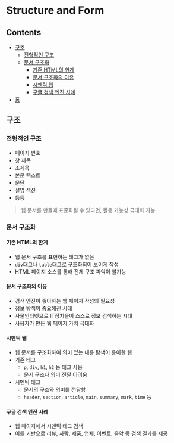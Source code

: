 Structure and Form
===
Contents
---
- [구조](#구조)
  - [전형적인 구조](#전형적인-구조)
  - [문서 구조화](#문서-구조화)
    - [기존 HTML의 한계](#기존-html의-한계)
    - [문서 구조화의 이유](#문서-구조화의-이유)
    - [시멘틱 웹](#시멘틱-웹)
    - [구글 검색 엔진 사례](#구글-검색-엔진-사례)
- [폼](#폼)

구조
---

### 전형적인 구조
- 페이지 번호
- 창 제목
- 소제목
- 본문 텍스트
- 문단
- 설명 섹션
- 등등

> 웹 문서를 만들때 표준화될 수 있다면, 활용 가능성 극대화 가능

### 문서 구조화
#### 기존 HTML의 한계
- 웹 문서 구조를 표현하는 태그가 없음
- `div`태그나 `table`태그로 구조화되어 보이게 작성
- HTML 페이지 소스를 통해 전체 구조 파악이 불가능
#### 문서 구조화의 이유
- 검색 엔진이 좋아하는 웹 페이지 작성의 필요성
- 정보 탐색이 중요해진 시대
- 사물인터넷으로 IT장치들이 스스로 정보 검색하는 시대
- 사용자가 만든 웹 페이지 가치 극대화
#### 시멘틱 웹
- 웹 문서를 구조화하여 의미 있는 내용 탐색이 용이한 웹
- 기존 태그
  - `p`, `div`, `h1`, `h2` 등 태그 사용
  - 문서 구조나 의미 전달 어려움
- 시멘틱 태그
  - 문서의 구조와 의미를 전달함
  - `header`, `section`, `article`, `main`, `summary`, `mark`, `time` 등
#### 구글 검색 엔진 사례
- 웹 페이지에서 시맨틱 태그 검색
- 이를 기반으로 리뷰, 사람, 제품, 업체, 이벤트, 음악 등 검색 결과를 제공
